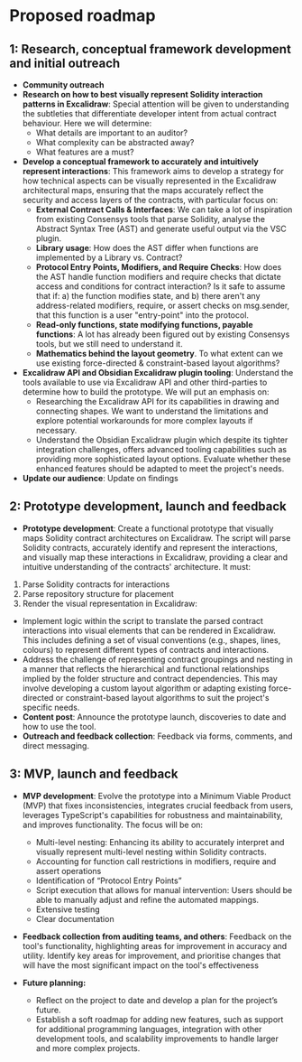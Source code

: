 # Proposed roadmap

## 1: Research, conceptual framework development and initial outreach

- **Community outreach**
- **Research on how to best visually represent Solidity interaction patterns in Excalidraw**: Special attention will be given to understanding the subtleties that differentiate developer intent from actual contract behaviour. Here we will determine:
  - What details are important to an auditor?
  - What complexity can be abstracted away?
  - What features are a must?
- **Develop a conceptual framework to accurately and intuitively represent interactions**: This framework aims to develop a strategy for how technical aspects can be visually represented in the Excalidraw architectural maps, ensuring that the maps accurately reflect the security and access layers of the contracts, with particular focus on:
  - **External Contract Calls & Interfaces**: We can take a lot of inspiration from existing Consensys tools that parse Solidity, analyse the Abstract Syntax Tree (AST) and generate useful output via the VSC plugin.
  - **Library usage**: How does the AST differ when functions are implemented by a Library vs. Contract?
  - **Protocol Entry Points, Modifiers, and Require Checks**: How does the AST handle function modifiers and require checks that dictate access and conditions for contract interaction? Is it safe to assume that if: a) the function modifies state, and b) there aren't any address-related modifiers, require, or assert checks on msg.sender, that this function is a user "entry-point" into the protocol.
  - **Read-only functions, state modifying functions, payable functions**: A lot has already been figured out by existing Consensys tools, but we still need to understand it.
  - **Mathematics behind the layout geometry**. To what extent can we use existing force-directed & constraint-based layout algorithms?
- **Excalidraw API and Obsidian Excalidraw plugin tooling**: Understand the tools available to use via Excalidraw API and other third-parties to determine how to build the prototype. We will put an emphasis on:
  - Researching the Excalidraw API for its capabilities in drawing and connecting shapes. We want to understand the limitations and explore potential workarounds for more complex layouts if necessary.
  - Understand the Obsidian Excalidraw plugin which despite its tighter integration challenges, offers advanced tooling capabilities such as providing more sophisticated layout options. Evaluate whether these enhanced features should be adapted to meet the project's needs.
- **Update our audience**: Update on findings

## 2: Prototype development, launch and feedback

- **Prototype development**: Create a functional prototype that visually maps Solidity contract
architectures on Excalidraw. The script will parse Solidity contracts, accurately identify and
represent the interactions, and visually map these interactions in Excalidraw, providing a clear
and intuitive understanding of the contracts' architecture. It must:

 1. Parse Solidity contracts for interactions
 2. Parse repository structure for placement
 3. Render the visual representation in Excalidraw:

- Implement logic within the script to translate the parsed contract interactions into visual elements that can be rendered in Excalidraw. This includes defining a set of visual conventions (e.g., shapes, lines, colours) to represent different types of contracts and interactions.
- Address the challenge of representing contract groupings and nesting in a manner that reflects the hierarchical and functional relationships implied by the folder structure and contract dependencies. This may involve developing a custom layout algorithm or adapting existing force-directed or constraint-based layout algorithms to suit the project's specific needs.
- **Content post**: Announce the prototype launch, discoveries to date and how to use the tool.
- **Outreach and feedback collection**: Feedback via forms, comments, and direct messaging.

## 3: MVP, launch and feedback

- **MVP development**: Evolve the prototype into a Minimum Viable Product (MVP) that fixes
inconsistencies, integrates crucial feedback from users, leverages TypeScript's capabilities for
robustness and maintainability, and improves functionality. The focus will be on:
  - Multi-level nesting: Enhancing its ability to accurately interpret and visually represent
 multi-level nesting within Solidity contracts.
  - Accounting for function call restrictions in modifiers, require and assert
 operations
  - Identification of “Protocol Entry Points”
  - Script execution that allows for manual intervention: Users should be able to
 manually adjust and refine the automated mappings.
  - Extensive testing
  - Clear documentation

- **Feedback collection from auditing teams, and others**:  Feedback on the tool's functionality, highlighting areas for improvement in accuracy and utility. Identify key areas for improvement, and prioritise changes that will have the most significant impact on the tool's effectiveness
- **Future planning:**
  - Reflect on the project to date and develop a plan for the project’s future.
  - Establish a soft roadmap for adding new features, such as support for additional programming languages, integration with other development tools, and scalability improvements to handle larger and more complex projects.
